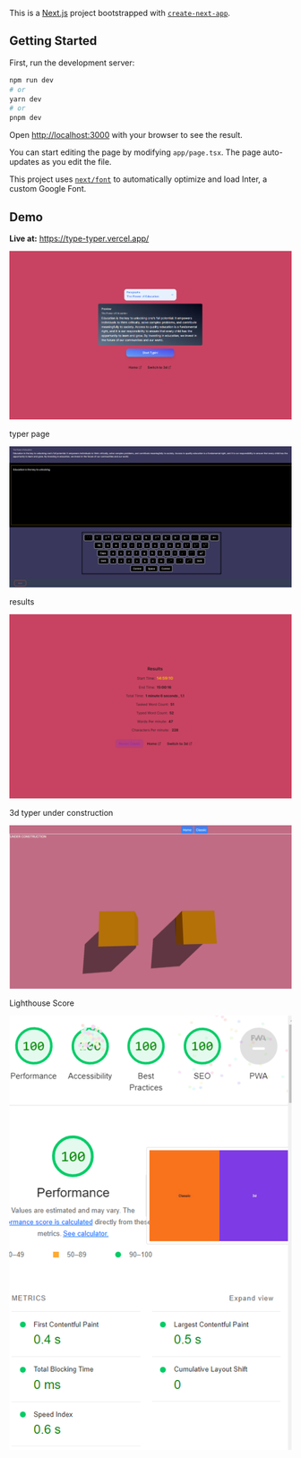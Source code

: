 This is a [Next.js](https://nextjs.org/) project bootstrapped with [`create-next-app`](https://github.com/vercel/next.js/tree/canary/packages/create-next-app).

## Getting Started

First, run the development server:

```bash
npm run dev
# or
yarn dev
# or
pnpm dev
```

Open [http://localhost:3000](http://localhost:3000) with your browser to see the result.

You can start editing the page by modifying `app/page.tsx`. The page auto-updates as you edit the file.

This project uses [`next/font`](https://nextjs.org/docs/basic-features/font-optimization) to automatically optimize and load Inter, a custom Google Font.

## Demo

**Live at:** https://type-typer.vercel.app/

![1694251179983](image/README/1694251179983.png)

typer page

![1694251270587](image/README/1694251270587.png)

results

![1694251146819](image/README/1694251146819.png)

3d typer under construction

![1694251297346](image/README/1694251297346.png)

Lighthouse Score

![1694253970060](image/README/1694253970060.png)
